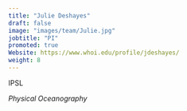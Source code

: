 ```yaml
---
title: "Julie Deshayes"
draft: false
image: "images/team/Julie.jpg"
jobtitle: "PI"
promoted: true
Website: https://www.whoi.edu/profile/jdeshayes/
weight: 8
---
```



IPSL

*Physical Oceanography*


